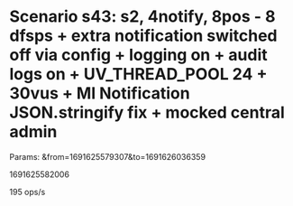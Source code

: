 # Scenario s43: s2, 4notify, 8pos - 8 dfsps + extra notification switched off via config + logging on + audit logs on + UV_THREAD_POOL 24 + 30vus + Ml Notification JSON.stringify fix + mocked central admin
Params: &from=1691625579307&to=1691626036359

1691625582006

195 ops/s
